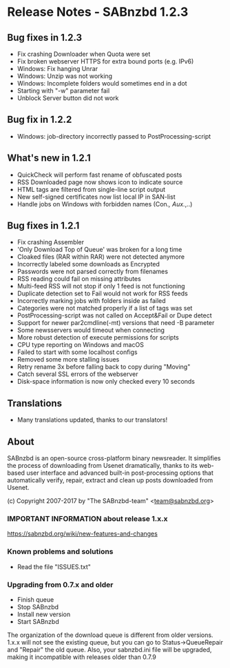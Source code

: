 Release Notes  -  SABnzbd 1.2.3
==============================================

## Bug fixes in 1.2.3
- Fix crashing Downloader when Quota were set
- Fix broken webserver HTTPS for extra bound ports (e.g. IPv6)
- Windows: Fix hanging Unrar
- Windows: Unzip was not working
- Windows: Incomplete folders would sometimes end in a dot
- Starting with "-w" parameter fail
- Unblock Server button did not work

## Bug fix in 1.2.2
- Windows: job-directory incorrectly passed to PostProcessing-script

## What's new in 1.2.1
- QuickCheck will perform fast rename of obfuscated posts
- RSS Downloaded page now shows icon to indicate source
- HTML tags are filtered from single-line script output
- New self-signed certificates now list local IP in SAN-list
- Handle jobs on Windows with forbidden names (Con.*, Aux.*,..)

## Bug fixes in 1.2.1
- Fix crashing Assembler
- 'Only Download Top of Queue' was broken for a long time
- Cloaked files (RAR within RAR) were not detected anymore
- Incorrectly labeled some downloads as Encrypted
- Passwords were not parsed correctly from filenames
- RSS reading could fail on missing attributes
- Multi-feed RSS will not stop if only 1 feed is not functioning
- Duplicate detection set to Fail would not work for RSS feeds
- Incorrectly marking jobs with folders inside as failed
- Categories were not matched properly if a list of tags was set
- PostProcessing-script was not called on Accept&Fail or Dupe detect
- Support for newer par2cmdline(-mt) versions that need -B parameter
- Some newsservers would timeout when connecting
- More robust detection of execute permissions for scripts
- CPU type reporting on Windows and macOS
- Failed to start with some localhost configs
- Removed some more stalling issues
- Retry rename 3x before falling back to copy during "Moving"
- Catch several SSL errors of the webserver
- Disk-space information is now only checked every 10 seconds

## Translations
- Many translations updated, thanks to our translators!

## About
  SABnzbd is an open-source cross-platform binary newsreader.
  It simplifies the process of downloading from Usenet dramatically,
  thanks to its web-based user interface and advanced
  built-in post-processing options that automatically verify, repair,
  extract and clean up posts downloaded from Usenet.

  (c) Copyright 2007-2017 by "The SABnzbd-team" \<team@sabnzbd.org\>

### IMPORTANT INFORMATION about release 1.x.x
<https://sabnzbd.org/wiki/new-features-and-changes>

### Known problems and solutions
- Read the file "ISSUES.txt"

### Upgrading from 0.7.x and older
- Finish queue
- Stop SABnzbd
- Install new version
- Start SABnzbd

The organization of the download queue is different from older versions.
1.x.x will not see the existing queue, but you can go to
Status->QueueRepair and "Repair" the old queue.
Also, your sabnzbd.ini file will be upgraded, making it
incompatible with releases older than 0.7.9
